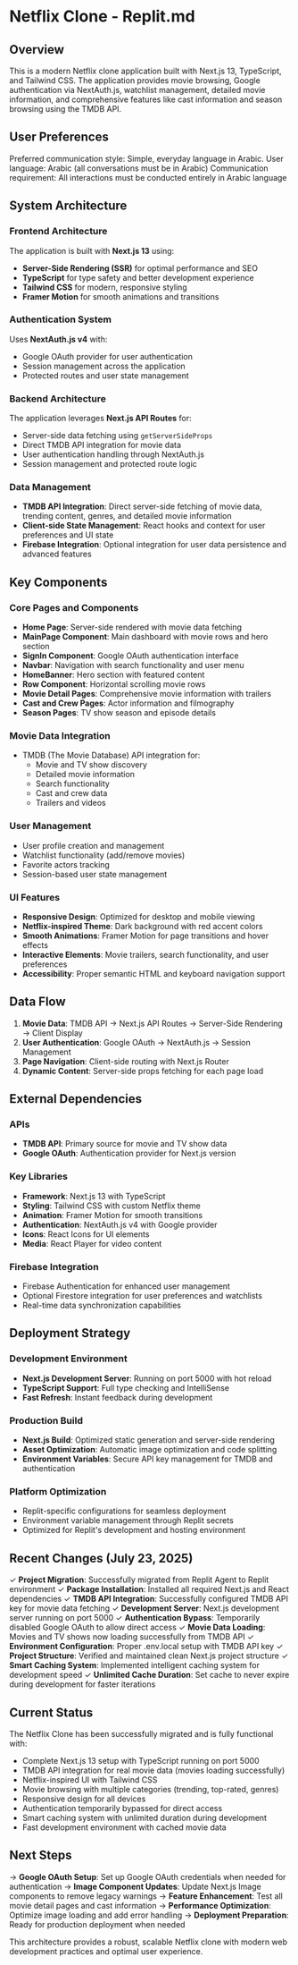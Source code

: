 # Netflix Clone - Replit.md

## Overview

This is a modern Netflix clone application built with Next.js 13, TypeScript, and Tailwind CSS. The application provides movie browsing, Google authentication via NextAuth.js, watchlist management, detailed movie information, and comprehensive features like cast information and season browsing using the TMDB API.

## User Preferences

Preferred communication style: Simple, everyday language in Arabic.
User language: Arabic (all conversations must be in Arabic)
Communication requirement: All interactions must be conducted entirely in Arabic language

## System Architecture

### Frontend Architecture

The application is built with **Next.js 13** using:
- **Server-Side Rendering (SSR)** for optimal performance and SEO
- **TypeScript** for type safety and better development experience
- **Tailwind CSS** for modern, responsive styling
- **Framer Motion** for smooth animations and transitions

### Authentication System

Uses **NextAuth.js v4** with:
- Google OAuth provider for user authentication
- Session management across the application
- Protected routes and user state management

### Backend Architecture

The application leverages **Next.js API Routes** for:
- Server-side data fetching using `getServerSideProps`
- Direct TMDB API integration for movie data
- User authentication handling through NextAuth.js
- Session management and protected route logic

### Data Management

- **TMDB API Integration**: Direct server-side fetching of movie data, trending content, genres, and detailed movie information
- **Client-side State Management**: React hooks and context for user preferences and UI state
- **Firebase Integration**: Optional integration for user data persistence and advanced features

## Key Components

### Core Pages and Components

- **Home Page**: Server-side rendered with movie data fetching
- **MainPage Component**: Main dashboard with movie rows and hero section
- **SignIn Component**: Google OAuth authentication interface
- **Navbar**: Navigation with search functionality and user menu
- **HomeBanner**: Hero section with featured content
- **Row Component**: Horizontal scrolling movie rows
- **Movie Detail Pages**: Comprehensive movie information with trailers
- **Cast and Crew Pages**: Actor information and filmography
- **Season Pages**: TV show season and episode details

### Movie Data Integration

- TMDB (The Movie Database) API integration for:
  - Movie and TV show discovery
  - Detailed movie information
  - Search functionality
  - Cast and crew data
  - Trailers and videos

### User Management

- User profile creation and management
- Watchlist functionality (add/remove movies)
- Favorite actors tracking
- Session-based user state management

### UI Features

- **Responsive Design**: Optimized for desktop and mobile viewing
- **Netflix-inspired Theme**: Dark background with red accent colors
- **Smooth Animations**: Framer Motion for page transitions and hover effects
- **Interactive Elements**: Movie trailers, search functionality, and user preferences
- **Accessibility**: Proper semantic HTML and keyboard navigation support

## Data Flow

1. **Movie Data**: TMDB API → Next.js API Routes → Server-Side Rendering → Client Display
2. **User Authentication**: Google OAuth → NextAuth.js → Session Management
3. **Page Navigation**: Client-side routing with Next.js Router
4. **Dynamic Content**: Server-side props fetching for each page load

## External Dependencies

### APIs
- **TMDB API**: Primary source for movie and TV show data
- **Google OAuth**: Authentication provider for Next.js version

### Key Libraries
- **Framework**: Next.js 13 with TypeScript
- **Styling**: Tailwind CSS with custom Netflix theme
- **Animation**: Framer Motion for smooth transitions
- **Authentication**: NextAuth.js v4 with Google provider
- **Icons**: React Icons for UI elements
- **Media**: React Player for video content

### Firebase Integration
- Firebase Authentication for enhanced user management
- Optional Firestore integration for user preferences and watchlists
- Real-time data synchronization capabilities

## Deployment Strategy

### Development Environment
- **Next.js Development Server**: Running on port 5000 with hot reload
- **TypeScript Support**: Full type checking and IntelliSense
- **Fast Refresh**: Instant feedback during development

### Production Build
- **Next.js Build**: Optimized static generation and server-side rendering
- **Asset Optimization**: Automatic image optimization and code splitting
- **Environment Variables**: Secure API key management for TMDB and authentication

### Platform Optimization
- Replit-specific configurations for seamless deployment
- Environment variable management through Replit secrets
- Optimized for Replit's development and hosting environment

## Recent Changes (July 23, 2025)

✓ **Project Migration**: Successfully migrated from Replit Agent to Replit environment
✓ **Package Installation**: Installed all required Next.js and React dependencies
✓ **TMDB API Integration**: Successfully configured TMDB API key for movie data fetching
✓ **Development Server**: Next.js development server running on port 5000
✓ **Authentication Bypass**: Temporarily disabled Google OAuth to allow direct access
✓ **Movie Data Loading**: Movies and TV shows now loading successfully from TMDB API
✓ **Environment Configuration**: Proper .env.local setup with TMDB API key
✓ **Project Structure**: Verified and maintained clean Next.js project structure
✓ **Smart Caching System**: Implemented intelligent caching system for development speed
✓ **Unlimited Cache Duration**: Set cache to never expire during development for faster iterations

## Current Status

The Netflix Clone has been successfully migrated and is fully functional with:
- Complete Next.js 13 setup with TypeScript running on port 5000
- TMDB API integration for real movie data (movies loading successfully)
- Netflix-inspired UI with Tailwind CSS
- Movie browsing with multiple categories (trending, top-rated, genres)
- Responsive design for all devices
- Authentication temporarily bypassed for direct access
- Smart caching system with unlimited duration during development
- Fast development environment with cached movie data

## Next Steps

→ **Google OAuth Setup**: Set up Google OAuth credentials when needed for authentication
→ **Image Component Updates**: Update Next.js Image components to remove legacy warnings
→ **Feature Enhancement**: Test all movie detail pages and cast information
→ **Performance Optimization**: Optimize image loading and add error handling
→ **Deployment Preparation**: Ready for production deployment when needed

This architecture provides a robust, scalable Netflix clone with modern web development practices and optimal user experience.